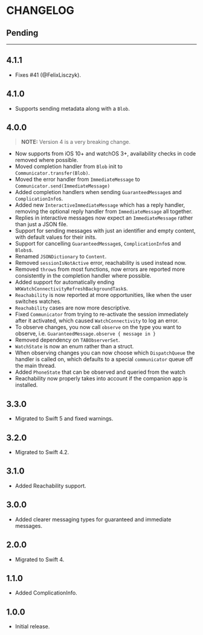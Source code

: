 # CHANGELOG

## Pending

---

## 4.1.1

- Fixes #41 (@FelixLisczyk).

## 4.1.0

- Supports sending metadata along with a `Blob`.

## 4.0.0

> **NOTE:** Version 4 is a very breaking change.

- Now supports from iOS 10+ and watchOS 3+, availability checks in code removed where possible.
- Moved completion handler from `Blob` init to `Communicator.transfer(Blob)`.
- Moved the error handler from `ImmediateMessage` to `Communicator.send(ImmediateMessage)`
- Added completion handlers when sending `GuaranteedMessage`s and `ComplicationInfo`s.
- Added new `InteractiveImmediateMessage` which has a reply handler, removing the optional reply handler from `ImmediateMessage` all together.
- Replies in interactive messages now expect an `ImmediateMessage` rather than just a JSON file.
- Support for sending messages with just an identifier and empty content, with default values for their inits.
- Support for cancelling `GuaranteedMessage`s, `ComplicationInfo`s and `Blobs`s.
- Renamed `JSONDictionary` to `Content`.
- Removed `sessionIsNotActive` error, reachability is used instead now.
- Removed `throws` from most functions, now errors are reported more consistently in the completion handler where possible.
- Added support for automatically ending `WKWatchConnectivityRefreshBackgroundTask`s.
- `Reachability` is now reported at more opportunities, like when the user switches watches.
- `Reachability` cases are now more descriptive.
- Fixed `Communicator` from trying to re-activate the session immediately after it activated, which caused `WatchConnectivity` to log an error.
- To observe changes, you now call `observe` on the type you want to observe, i.e. `GuaranteedMessage.observe { message in }`
- Removed dependency on `TABObserverSet`.
- `WatchState` is now an enum rather than a struct.
- When observing changes you can now choose which `DispatchQueue` the handler is called on, which defaults to a special `communicator` queue off the main thread.
- Added `PhoneState` that can be observed and queried from the watch
- Reachability now properly takes into account if the companion app is installed.

## 3.3.0

- Migrated to Swift 5 and fixed warnings.

## 3.2.0

- Migrated to Swift 4.2.

## 3.1.0

- Added Reachability support.

## 3.0.0

- Added clearer messaging types for guaranteed and immediate messages.

## 2.0.0

- Migrated to Swift 4.

## 1.1.0

- Added ComplicationInfo.

## 1.0.0

- Initial release.
